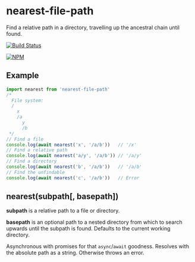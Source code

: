 # nearest-file-path
Find a relative path in a directory, travelling up the ancestral chain until found.

[![Build Status](https://travis-ci.org/cbas/nearest-file-path.svg?branch=master)](https://travis-ci.org/cbas/nearest-file-path)

[![NPM](https://nodei.co/npm/nearest-file-path.png)](https://nodei.co/npm/nearest-file-path/)

## Example

```js
import nearest from 'nearest-file-path'
/*
  File system:
  /
    x
    /a
      y
      /b
 */
// Find a file
console.log(await nearest('x', '/a/b'))   // '/x'
// Find a relative path
console.log(await nearest('a/y', '/a/b')) // '/a/y'
// Find a directory
console.log(await nearest('b', '/a/b'))   // '/a/b'
// Find the unfindable
console.log(await nearest('c', '/a/b'))   // Error
```

## nearest(subpath[, basepath])

**subpath** is a relative path to a file or directory.

**basepath** is an optional path to a nested directory from which to search upwards until the subpath is found. Defaults to the current working directory.

Asynchronous with promises for that `async`/`await` goodness. Resolves with the absolute path as a string. Otherwise throws an error.
